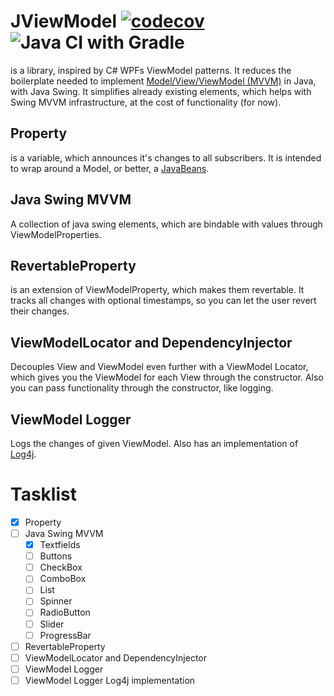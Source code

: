 # JViewModel [![codecov](https://codecov.io/gh/terrasearch/JViewModel/branch/master/graph/badge.svg?token=5Y5DPBIOES)](https://codecov.io/gh/terrasearch/JViewModel) ![Java CI with Gradle](https://github.com/terrasearch/JViewModel/workflows/Java%20CI%20with%20Gradle/badge.svg)
is a library, inspired by C# WPFs ViewModel patterns. It reduces the boilerplate needed to implement [Model/View/ViewModel (MVVM)](https://en.wikipedia.org/wiki/Model%E2%80%93view%E2%80%93viewmodel) in Java, with Java Swing. It simplifies already existing elements, which helps with Swing MVVM infrastructure, at the cost of functionality (for now).

##  Property
is a variable, which announces it's changes to all subscribers. It is intended to wrap around a Model, or better, a [JavaBeans](https://en.wikipedia.org/wiki/JavaBeans).

## Java Swing MVVM
A collection of java swing elements, which are bindable with values through ViewModelProperties.

## RevertableProperty
is an extension of ViewModelProperty, which makes them revertable. It tracks all changes with optional timestamps, so you can let the user revert their changes.

## ViewModelLocator and DependencyInjector
Decouples View and ViewModel even further with a ViewModel Locator, which gives you the ViewModel for each View through the constructor. Also you can pass functionality through the constructor, like logging. 

## ViewModel Logger
Logs the changes of given ViewModel. Also has an implementation of [Log4j](https://logging.apache.org/log4j/2.x/).

# Tasklist
- [x] Property
- [ ] Java Swing MVVM
  - [x] Textfields
  - [ ] Buttons
  - [ ] CheckBox
  - [ ] ComboBox
  - [ ] List
  - [ ] Spinner
  - [ ] RadioButton
  - [ ] Slider
  - [ ] ProgressBar
- [ ] RevertableProperty
- [ ] ViewModelLocator and DependencyInjector
- [ ] ViewModel Logger
- [ ] ViewModel Logger Log4j implementation
